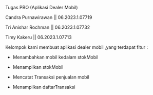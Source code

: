 Tugas PBO (Aplikasi Dealer Mobil)

Candra Purnawirawan || 06.2023.1.07719

Tri Anishar Rochman || 06.2023.1.07732

Timy Kakeru         || 06.2023.1.07713


Kelompok kami membuat aplikasi dealer mobil ,yang terdapat fitur :

* Menambahkan mobil kedalam stokMobil

* Menampilkan stokMobil

* Mencatat Transaksi penjualan mobil 

* Menampilkan daftarTransaksi

